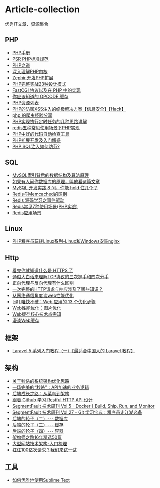 # Article-collection
优秀IT文章、资源集合

## PHP ##

- [PHP手册][43]
- [PSR PHP标准规范][44]
- [PHP之道][45]
- [深入理解PHP内核][46]
- [Zephir 开发PHP扩展][47]
- [PHP完整实战23种设计模式][1]
- [FastCGI 协议以及在 PHP 中的实现][2]
- [你应该知道的 OPCODE 缓存][3]
- [PHP资源列表][5]
- [PHP的防御XSS注入的终极解决方案【信息安全】【Hack】][8]
- [php 的爬虫经验分享][9]
- [PHP实现执行定时任务的几种思路详解][10]
- [redis五种常见使用场景下PHP实现][11]
- [PHP中好的代码自动检查工具][13]
- [PHP扩展开发及入门解惑][14]
- [PHP SQL注入如何防范?][18]


## SQL ##

- [MySQL索引背后的数据结构及算法原理][4]
- [如果有人问你数据库的原理，叫他看这篇文章][28]
- [MySQL 开发实践 8 问，你能 hold 住几个？][26]
- [Redis与Memcached的区别][24]
- [Redis 源码学习之事件驱动][25]
- [Redis常见7种使用场景(PHP实战)][27]
- [Redis应用场景][29]


## Linux ##

- [PHP程序员玩转Linux系列-Linux和Windows安装nginx][23]

## Http ##

- [看完你就知道什么是 HTTPS 了][30]
- [通俗大白话来理解TCP协议的三次握手和四次分手][31]
- [正向代理与反向代理有什么区别][32]
- [一次完整的HTTP请求与响应涉及了哪些知识？][37]
- [从网络通信角度谈web性能优化][38]
- [[译] 唯快不破：Web 应用的 13 个优化步骤][39]
- [Web性能优化：图片优化][40]
- [Web缓存核心技术点需知][41]
- [漫谈Web缓存][42]


## 框架 ##

- [Laravel 5 系列入门教程（一）【最适合中国人的 Laravel 教程】][22]


## 架构 ##

- [关于秒杀的系统架构优化思路][6]
- [一场完美的“秒杀”：API加速的业务逻辑][34]
- [后端成长之路：从菜鸟到架构][7]
- [跟着 Github 学习 Restful HTTP API 设计][12]
- [SegmentFault 技术周刊 Vol.5 - Docker丨Build, Ship, Run, and Monitor][17]
- [SegmentFault 技术周刊 Vol.27 - Git 学习宝典：程序员走江湖必备][15]
- [后端的轮子（二）--- 数据库][19]
- [后端的轮子（三）--- 缓存][20]
- [后端的轮子（四）--- 容器][21]
- [架构师之路16年精选50篇][33]
- [大型网站技术架构-入门梳理][35]
- [扛住100亿次请求？我们来试一试][36]


## 工具 ##

- [如何优雅地使用Sublime Text][16]

  [1]: https://segmentfault.com/a/1190000007797208
  [2]: https://segmentfault.com/a/1190000009863108
  [3]: http://ghost.icosplay.cc/2017/04/30/ni-ying-gai-zhi-dao-de-opcode-huan-cun-2/
  [4]: http://ghost.icosplay.cc/2017/04/30/ni-ying-gai-zhi-dao-de-opcode-huan-cun-2/
  [5]: https://github.com/CraryPrimitiveMan/awesome-php-zh_CN
  [6]: http://www.cnblogs.com/chenpingzhao/p/6195788.html
  [7]: http://www.jianshu.com/p/f62379fe9f80
  [8]: https://segmentfault.com/q/1010000004067521
  [9]: https://www.v2ex.com/t/324309
  [10]: https://segmentfault.com/a/1190000002955509
  [11]: https://segmentfault.com/a/1190000008404117
  [13]: https://segmentfault.com/q/1010000000119048
  [14]: http://xuwenzhi.com/2016/03/09/php%E6%89%A9%E5%B1%95%E5%BC%80%E5%8F%91%E5%8F%8A%E5%85%A5%E9%97%A8%E8%A7%A3%E6%83%91/
  [12]: http://cizixs.com/2016/12/12/restful-api-design-guide
  [15]: https://segmentfault.com/a/1190000009893041
  [16]: http://www.jeffjade.com/2015/12/15/2015-04-17-toss-sublime-text/
  [17]: https://segmentfault.com/a/1190000006893394
  [18]: https://segmentfault.com/q/1010000005688399
  [19]: https://segmentfault.com/a/1190000005991800
  [20]: https://segmentfault.com/a/1190000006120587
  [21]: https://segmentfault.com/a/1190000006245007
  [22]: https://segmentfault.com/a/1190000002584573
  [23]: http://www.cnblogs.com/taoshihan/p/6599722.html
  [24]: http://blog.csdn.net/tonysz126/article/details/8280696/
  [25]: https://mp.weixin.qq.com/s/DWR6zFuI7F-PL_0_7Pez3A
  [26]: https://www.qcloud.com/community/article/164816001481011945
  [27]: https://segmentfault.com/a/1190000008475712
  [28]: http://blog.jobbole.com/100349/
  [29]: http://www.cnblogs.com/si812cn/p/4042992.html
  [30]: https://juejin.im/post/592d23630ce46300579882b4
  [31]: https://github.com/jawil/blog/issues/14
  [32]: https://mp.weixin.qq.com/s/ikrI3rmSYs83wdSWqq2QIg
  [33]: https://mp.weixin.qq.com/s/OlFKpcnBOgcPZmjvdzCCiA
  [34]: https://mp.weixin.qq.com/s/k7Whsq1crYX37P85Y76kOg
  [35]: http://brianway.github.io/2017/01/18/reading-note-architecture-design/
  [36]: https://github.com/xiaojiaqi/10billionhongbaos/wiki/%E6%89%9B%E4%BD%8F100%E4%BA%BF%E6%AC%A1%E8%AF%B7%E6%B1%82%EF%BC%9F%E6%88%91%E4%BB%AC%E6%9D%A5%E8%AF%95%E4%B8%80%E8%AF%95
  [37]: https://mp.weixin.qq.com/s/6DPJbLZI06H5h08zGEFYOA
  [38]: https://segmentfault.com/a/1190000009193066
  [39]: https://segmentfault.com/a/1190000005798306
  [40]: http://www.cnblogs.com/wizcabbit/p/web-image-optimization.html
  [41]: https://mp.weixin.qq.com/s?__biz=MzIyMDA1MzgyNw%3D%3D&mid=2651968866&idx=1&sn=25554c31eac32e78664b962412f515de&chksm=8c349d4ebb431458bef22609db7e9e76d33035ad92c31cbb2d201d13ce94bb8203c69ab9fb33
  [42]: https://segmentfault.com/a/1190000006671795
  [43]: http://php.net/manual/zh/
  [44]: https://psr.phphub.org/
  [45]: http://laravel-china.github.io/php-the-right-way/
  [46]: http://php-internals.com/
  [47]: https://zephir-lang.com/
  

